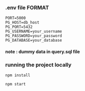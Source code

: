 ### .env file FORMAT

```
PORT=5000
PG_HOST=db_host
PG_PORT=5432
PG_USERNAME=your_username
PG_PASSWORD=your_password
PG_DATABASE=your_database

```

#### note : dummy data in query.sql file

### running the project locally

```
npm install
```
```
npm start
```

